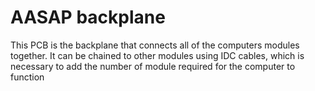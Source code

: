 # AASAP backplane
This PCB is the backplane that connects all of the computers modules together. It can be chained to other modules using IDC cables, which is necessary to add the number of module required for the computer to function
